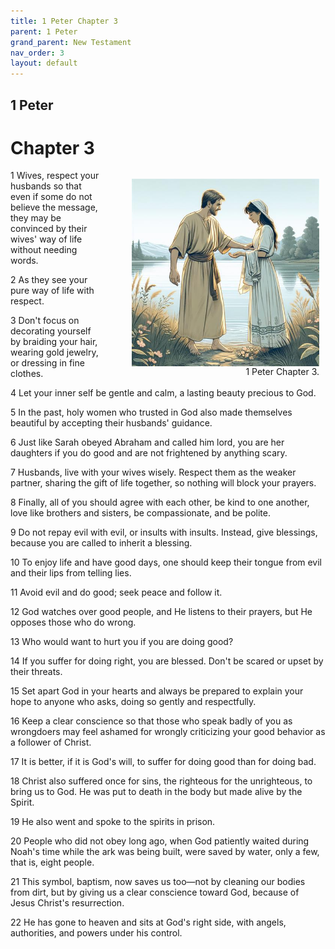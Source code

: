 ```yaml
---
title: 1 Peter Chapter 3
parent: 1 Peter
grand_parent: New Testament
nav_order: 3
layout: default
---
```


## 1 Peter

# Chapter 3

<figure style="float: right; margin-right: 10px;">
    <img src="/assets/Image/1 Peter/500/3.jpg" alt="1 Peter Chapter 3" style="width: 300px; height: 300px; float: right;padding-left: 10px;"/>
    <figcaption style="clear: both;text-align: right;">1 Peter Chapter 3.</figcaption>
</figure>
1 Wives, respect your husbands so that even if some do not believe the message, they may be convinced by their wives' way of life without needing words.

2 As they see your pure way of life with respect.

3 Don't focus on decorating yourself by braiding your hair, wearing gold jewelry, or dressing in fine clothes.

4 Let your inner self be gentle and calm, a lasting beauty precious to God.

5 In the past, holy women who trusted in God also made themselves beautiful by accepting their husbands' guidance.

6 Just like Sarah obeyed Abraham and called him lord, you are her daughters if you do good and are not frightened by anything scary.

7 Husbands, live with your wives wisely. Respect them as the weaker partner, sharing the gift of life together, so nothing will block your prayers.

8 Finally, all of you should agree with each other, be kind to one another, love like brothers and sisters, be compassionate, and be polite.

9 Do not repay evil with evil, or insults with insults. Instead, give blessings, because you are called to inherit a blessing.

10 To enjoy life and have good days, one should keep their tongue from evil and their lips from telling lies.

11 Avoid evil and do good; seek peace and follow it.

12 God watches over good people, and He listens to their prayers, but He opposes those who do wrong.

13 Who would want to hurt you if you are doing good?

14 If you suffer for doing right, you are blessed. Don't be scared or upset by their threats.

15 Set apart God in your hearts and always be prepared to explain your hope to anyone who asks, doing so gently and respectfully.

16 Keep a clear conscience so that those who speak badly of you as wrongdoers may feel ashamed for wrongly criticizing your good behavior as a follower of Christ.

17 It is better, if it is God's will, to suffer for doing good than for doing bad.

18 Christ also suffered once for sins, the righteous for the unrighteous, to bring us to God. He was put to death in the body but made alive by the Spirit.

19 He also went and spoke to the spirits in prison.

20 People who did not obey long ago, when God patiently waited during Noah's time while the ark was being built, were saved by water, only a few, that is, eight people.

21 This symbol, baptism, now saves us too—not by cleaning our bodies from dirt, but by giving us a clear conscience toward God, because of Jesus Christ's resurrection.

22 He has gone to heaven and sits at God's right side, with angels, authorities, and powers under his control.


